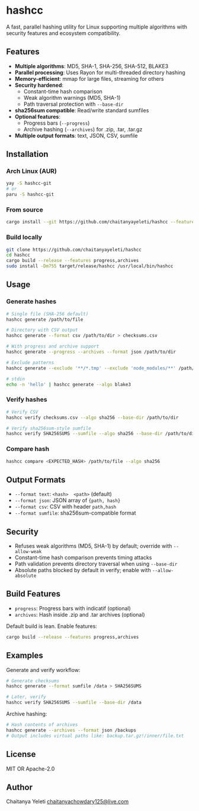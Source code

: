# hashcc

A fast, parallel hashing utility for Linux supporting multiple algorithms with security features and ecosystem compatibility.

## Features

- **Multiple algorithms**: MD5, SHA-1, SHA-256, SHA-512, BLAKE3
- **Parallel processing**: Uses Rayon for multi-threaded directory hashing
- **Memory-efficient**: mmap for large files, streaming for others
- **Security hardened**:
  - Constant-time hash comparison
  - Weak algorithm warnings (MD5, SHA-1)
  - Path traversal protection with `--base-dir`
- **sha256sum compatible**: Read/write standard sumfiles
- **Optional features**:
  - Progress bars (`--progress`)
  - Archive hashing (`--archives`) for .zip, .tar, .tar.gz
- **Multiple output formats**: text, JSON, CSV, sumfile

## Installation

### Arch Linux (AUR)
```bash
yay -S hashcc-git
# or
paru -S hashcc-git
```

### From source
```bash
cargo install --git https://github.com/chaitanyayeleti/hashcc --features progress,archives
```

### Build locally
```bash
git clone https://github.com/chaitanyayeleti/hashcc
cd hashcc
cargo build --release --features progress,archives
sudo install -Dm755 target/release/hashcc /usr/local/bin/hashcc
```

## Usage

### Generate hashes
```bash
# Single file (SHA-256 default)
hashcc generate /path/to/file

# Directory with CSV output
hashcc generate --format csv /path/to/dir > checksums.csv

# With progress and archive support
hashcc generate --progress --archives --format json /path/to/dir

# Exclude patterns
hashcc generate --exclude '**/*.tmp' --exclude 'node_modules/**' /path/to/dir

# stdin
echo -n 'hello' | hashcc generate --algo blake3
```

### Verify hashes
```bash
# Verify CSV
hashcc verify checksums.csv --algo sha256 --base-dir /path/to/dir

# Verify sha256sum-style sumfile
hashcc verify SHA256SUMS --sumfile --algo sha256 --base-dir /path/to/dir
```

### Compare hash
```bash
hashcc compare <EXPECTED_HASH> /path/to/file --algo sha256
```

## Output Formats

- `--format text`: `<hash>  <path>` (default)
- `--format json`: JSON array of `{path, hash}`
- `--format csv`: CSV with header `path,hash`
- `--format sumfile`: sha256sum-compatible format

## Security

- Refuses weak algorithms (MD5, SHA-1) by default; override with `--allow-weak`
- Constant-time hash comparison prevents timing attacks
- Path validation prevents directory traversal when using `--base-dir`
- Absolute paths blocked by default in verify; enable with `--allow-absolute`

## Build Features

- `progress`: Progress bars with indicatif (optional)
- `archives`: Hash inside .zip and .tar archives (optional)

Default build is lean. Enable features:
```bash
cargo build --release --features progress,archives
```

## Examples

Generate and verify workflow:
```bash
# Generate checksums
hashcc generate --format sumfile /data > SHA256SUMS

# Later, verify
hashcc verify SHA256SUMS --sumfile --base-dir /data
```

Archive hashing:
```bash
# Hash contents of archives
hashcc generate --archives --format json /backups
# Output includes virtual paths like: backup.tar.gz!/inner/file.txt
```

## License

MIT OR Apache-2.0

## Author

Chaitanya Yeleti <chaitanyachowdary125@live.com>
